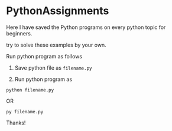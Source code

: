 # PythonAssignments

Here I have saved the Python programs on every python topic for beginners.

try to solve these examples by your own.


Run python program as follows

1) Save python file as ```filename.py```

2) Run python program as

```
python filename.py
```

OR

```
py filename.py
```

Thanks!
